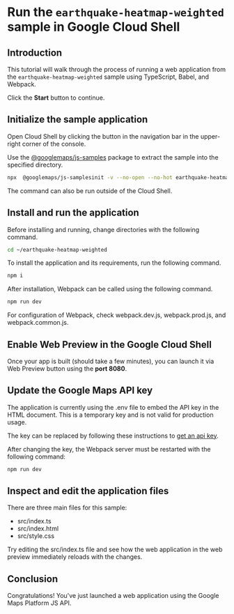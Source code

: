 # Run the `earthquake-heatmap-weighted` sample in Google Cloud Shell

<walkthrough-tutorial-duration duration="10"/>

## Introduction

This tutorial will walk through the process of running a web application from
the `earthquake-heatmap-weighted` sample using TypeScript, Babel, and Webpack.

Click the **Start** button to continue.

## Initialize the sample application

Open Cloud Shell by clicking the
<walkthrough-cloud-shell-icon></walkthrough-cloud-shell-icon> button in the
navigation bar in the upper-right corner of the console.

Use the [@googlemaps/js-samples](https://www.npmjs.com/package/@googlemaps/js-samples) package to 
extract the sample into the specified directory.

```bash
npx  @googlemaps/js-samplesinit -v --no-open --no-hot earthquake-heatmap-weighted ~/earthquake-heatmap-weighted
```

The command can also be run outside of the Cloud Shell.

## Install and run the application

Before installing and running, change directories with the following command.

```bash
cd ~/earthquake-heatmap-weighted
```

To install the application and its requirements, run the following command.

```bash
npm i
```

After installation, Webpack can be called using the following command.

```bash
npm run dev
```

For configuration of Webpack, check
<walkthrough-editor-open-file filePath="earthquake-heatmap-weighted/webpack.dev.js">webpack.dev.js</walkthrough-editor-open-file>,
<walkthrough-editor-open-file filePath="earthquake-heatmap-weighted/webpack.prod.js">webpack.prod.js</walkthrough-editor-open-file>,
and
<walkthrough-editor-open-file filePath="earthquake-heatmap-weighted/webpack.common.js">webpack.common.js</walkthrough-editor-open-file>.

## Enable Web Preview in the Google Cloud Shell

Once your app is built (should take a few minutes), you can launch it via
<walkthrough-spotlight-pointer target="cloudshell" spotlightId="devshell-web-preview-button">Web
Preview button</walkthrough-spotlight-pointer> using the **port 8080**.

## Update the Google Maps API key

The application is currently using the
<walkthrough-editor-open-file filePath="earthquake-heatmap-weighted/.env">.env</walkthrough-editor-open-file>
file to embed the API key in the HTML document. This is a temporary key and is
not valid for production usage.

The key can be replaced by following these instructions to
[get an api key](https://developers.google.com/maps/documentation/javascript/get-api-key).

After changing the key, the Webpack server must be restarted with the following
command:

```bash
npm run dev
```

## Inspect and edit the application files

There are three main files for this sample:

*   <walkthrough-editor-open-file filePath="earthquake-heatmap-weighted/src/index.ts">src/index.ts</walkthrough-editor-open-file>
*   <walkthrough-editor-open-file filePath="earthquake-heatmap-weighted/src/index.html">src/index.html</walkthrough-editor-open-file>
*   <walkthrough-editor-open-file filePath="earthquake-heatmap-weighted/src/style.css">src/style.css</walkthrough-editor-open-file>

Try editing the <walkthrough-editor-open-file filePath="earthquake-heatmap-weighted/src/index.ts">src/index.ts</walkthrough-editor-open-file> file and see how the web application in the web preview immediately reloads with the changes.

## Conclusion

<walkthrough-conclusion-trophy></walkthrough-conclusion-trophy>

Congratulations! You've just launched a web application using the Google Maps
Platform JS API.

